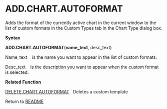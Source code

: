 # ADD.CHART.AUTOFORMAT

Adds the format of the currently active chart in the current window to
the list of custom formats in the Custom Types tab in the Chart Type
dialog box.

**Syntax**

**ADD.CHART.AUTOFORMAT**(**name\_text**, desc\_text)

Name\_text&nbsp;&nbsp;&nbsp;&nbsp;is the name you want to appear in the
list of custom formats.

Desc\_text&nbsp;&nbsp;&nbsp;&nbsp;is the description you want to appear
when the custom format is selected.

**Related Function**

[DELETE.CHART.AUTOFORMAT](DELETE.CHART.AUTOFORMAT.md)&nbsp;&nbsp;&nbsp;Deletes a custom template



Return to [README](README.md#A)

